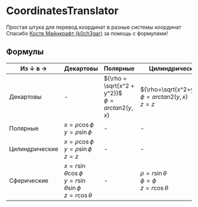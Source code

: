 # CoordinatesTranslator
Простая штука для перевод координат в разные системы координат<br>
Спасибо [Косте Майнкрафт (k0ch3gar)](https://github.com/k0ch3gar/) за помощь с формулами!
## Формулы
| Из ${\downarrow}$ в ${\rightarrow}$ | Декартовы | Полярные | Цилиндрические | Сферические |
| - | - | - | - | - |
| Декартовы | - | ${\rho = \sqrt{x^2 + y^2}}$<br>${\phi=arctan2(y,x)}$ | ${\rho=\sqrt{x^2+y^2}}$<br>${\phi=arctan2(y,x)}$<br>${z=z}$ | ${r=\sqrt{x^2+y^2}}$<br>${\theta=arctan\left(\frac{\sqrt{x^2+y^2}}{z}\right)}$<br>${\phi=arctan2(y,x)}$ |
| Полярные | ${x=\rho\cos\phi}$<br>${y=\rho\sin\phi}$ | - | - | - |
| Цилиндрические | ${x=\rho\cos\phi}$<br>${y=\rho\sin\phi}$<br>${z=z}$ | - | - | ${r = \sqrt{\rho^2+z^2}}$<br>${\theta=arctan2(\rho,z)}$<br>${\phi=\phi}$ |
| Сферические | ${x=r\sin\theta\cos\phi}$<br>${y=r\sin\theta\sin\phi}$<br>${z=r\cos\theta}$ | - | ${\rho=r\sin\theta}$<br>${\phi=\phi}$<br>${z=r\cos\theta}$ | - |
